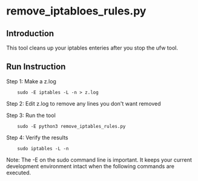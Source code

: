 
# remove_iptabloes_rules.py

## Introduction

  This tool cleans up your iptables enteries after you stop the ufw tool.

## Run Instruction

Step 1: Make a z.log

```
	sudo -E iptables -L -n > z.log
```

Step 2: Edit z.log to remove any lines you don't want removed

Step 3: Run the tool

```
	sudo -E python3 remove_iptables_rules.py
```

Step 4: Verify the results

```
	sudo iptables -L -n
```

Note: The -E on the sudo command line is important. It keeps your current development
environment intact when the following commands are executed.

